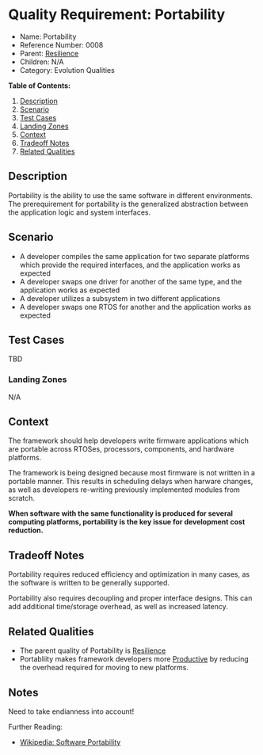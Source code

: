 # Quality Requirement: Portability

* Name: Portability
* Reference Number: 0008
* Parent: [Resilience](0003-resilience.md)
* Children: N/A
* Category: Evolution Qualities

**Table of Contents:**

1. [Description](#description)
2. [Scenario](#scenario)
3. [Test Cases](#test-cases)
4. [Landing Zones](#landing-zones)
5. [Context](#context)
6. [Tradeoff Notes](#tradeoff-notes)
7. [Related Qualities](#related-qualities)

## Description

Portability is the ability to use the same software in different environments. The prerequirement for portability is the generalized abstraction between the application logic and system interfaces.

## Scenario

* A developer compiles the same application for two separate platforms which provide the required interfaces, and the application works as expected
* A developer swaps one driver for another of the same type, and the application works as expected
* A developer utilizes a subsystem in two different applications
* A developer swaps one RTOS for another and the application works as expected

## Test Cases

TBD

### Landing Zones

N/A

## Context

The framework should help developers write firmware applications which are portable across RTOSes, processors, components, and hardware platforms.

The framework is being designed because most firmware is not written in a portable manner. This results in scheduling delays when harware changes, as well as developers re-writing previously implemented modules from scratch.

**When software with the same functionality is produced for several computing platforms, portability is the key issue for development cost reduction.**

## Tradeoff Notes

Portability requires reduced efficiency and optimization in many cases, as the software is written to be generally supported.

Portability also requires decoupling and proper interface designs. This can add additional time/storage overhead, as well as increased latency.

## Related Qualities

* The parent quality of Portability is [Resilience](0003-resilience.md)
* Portabliity makes framework developers more [Productive](0001-productivity.md) by reducing the overhead required for moving to new platforms.

## Notes

Need to take endianness into account!

Further Reading:

* [Wikipedia: Software Portability](https://en.wikipedia.org/wiki/Software_portability)
